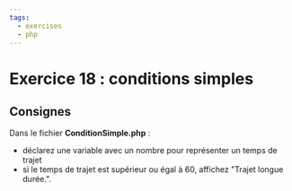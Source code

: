 ```yaml
---
tags:
  - exercises
  - php
---
```


# Exercice 18 : conditions simples

## Consignes

Dans le fichier **ConditionSimple.php** :

- déclarez une variable avec un nombre pour représenter un temps de trajet
- si le temps de trajet est supérieur ou égal à 60, affichez "Trajet longue durée.".
